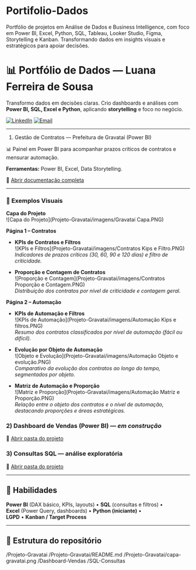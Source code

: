 # Portifolio-Dados
Portfólio de projetos em Análise de Dados e Business Intelligence, com foco em Power BI, Excel, Python, SQL, Tableau, Looker Studio, Figma, Storytelling e Kanban. Transformando dados em insights visuais e estratégicos para apoiar decisões.
# 📊 Portfólio de Dados — Luana Ferreira de Sousa

Transformo dados em decisões claras. Crio dashboards e análises com **Power BI, SQL, Excel e Python**, aplicando **storytelling** e foco no negócio.

[![LinkedIn](https://img.shields.io/badge/LinkedIn-000?style=for-the-badge&logo=linkedin&logoColor=0E76A8)](https://www.linkedin.com/in/luaferreira-desousa)
[![Email](https://img.shields.io/badge/Email-000?style=for-the-badge&logo=gmail&logoColor=red)](mailto:luananoni@hptmail.com)

---

1) Gestão de Contratos — Prefeitura de Gravataí (Power BI)

📊 Painel em Power BI para acompanhar prazos críticos de contratos e mensurar automação.  

**Ferramentas:** Power BI, Excel, Data Storytelling.  

📂 [Abrir documentação completa](Projeto-Gravatai/LEIA-ME.md)  

---

### 📌 Exemplos Visuais

**Capa do Projeto**  
![Capa do Projeto](Projeto-Gravatai/imagens/Gravatai Capa.PNG)

**Página 1 – Contratos**  
- **KPIs de Contratos e Filtros**  
  ![KPIs e Filtros](Projeto-Gravatai/imagens/Contratos Kips e Filtro.PNG)  
  *Indicadores de prazos críticos (30, 60, 90 e 120 dias) e filtro de criticidade.*  

- **Proporção e Contagem de Contratos**  
  ![Proporção e Contagem](Projeto-Gravatai/imagens/Contratos Proporção e Contagem.PNG)  
  *Distribuição dos contratos por nível de criticidade e contagem geral.*  

**Página 2 – Automação**  
- **KPIs de Automação e Filtros**  
  ![KPIs de Automação](Projeto-Gravatai/imagens/Automação Kips e filtros.PNG)  
  *Resumo dos contratos classificados por nível de automação (fácil ou difícil).*  

- **Evolução por Objeto de Automação**  
  ![Objeto e Evolução](Projeto-Gravatai/imagens/Automação Objeto e evolução.PNG)  
  *Comparativo da evolução dos contratos ao longo do tempo, segmentados por objeto.*  

- **Matriz de Automação e Proporção**  
  ![Matriz e Proporção](Projeto-Gravatai/imagens/Automação Matriz e Proporção.PNG)  
  *Relação entre o objeto dos contratos e o nível de automação, destacando proporções e áreas estratégicas.*  

### 2) Dashboard de Vendas (Power BI) — *em construção*
📁 [Abrir pasta do projeto](Dashboard-Vendas)

### 3) Consultas SQL — análise exploratória
📁 [Abrir pasta do projeto](SQL-Consultas)

---

## 🧰 Habilidades
**Power BI** (DAX básico, KPIs, layouts) • **SQL** (consultas e filtros) •  
**Excel** (Power Query, dashboards) • **Python (iniciante)** •  
**LGPD** • **Kanban / Target Process**

---
## 📂 Estrutura do repositório
/Projeto-Gravatai
/Projeto-Gravatai/README.md
/Projeto-Gravatai/capa-gravatai.png
/Dashboard-Vendas
/SQL-Consultas



